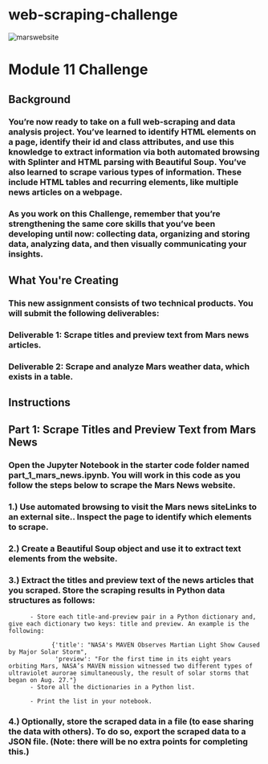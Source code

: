 # web-scraping-challenge
![marswebsite](https://github.com/user-attachments/assets/3f739a79-2b32-49c6-a9da-5da9589f80b5)
# Module 11 Challenge

## Background
### You’re now ready to take on a full web-scraping and data analysis project. You’ve learned to identify HTML elements on a page, identify their id and class attributes, and use this knowledge to extract information via both automated browsing with Splinter and HTML parsing with Beautiful Soup. You’ve also learned to scrape various types of information. These include HTML tables and recurring elements, like multiple news articles on a webpage.

### As you work on this Challenge, remember that you’re strengthening the same core skills that you’ve been developing until now: collecting data, organizing and storing data, analyzing data, and then visually communicating your insights.

## What You're Creating
### This new assignment consists of two technical products. You will submit the following deliverables:

### Deliverable 1: Scrape titles and preview text from Mars news articles.

### Deliverable 2: Scrape and analyze Mars weather data, which exists in a table.

## Instructions
## Part 1: Scrape Titles and Preview Text from Mars News
### Open the Jupyter Notebook in the starter code folder named part_1_mars_news.ipynb. You will work in this code as you follow the steps below to scrape the Mars News website.

### 1.) Use automated browsing to visit the Mars news siteLinks to an external site.. Inspect the page to identify which elements to scrape.

### 2.) Create a Beautiful Soup object and use it to extract text elements from the website.

### 3.) Extract the titles and preview text of the news articles that you scraped. Store the scraping results in Python data structures as follows:

          - Store each title-and-preview pair in a Python dictionary and, give each dictionary two keys: title and preview. An example is the following:

                {'title': "NASA's MAVEN Observes Martian Light Show Caused by Major Solar Storm",
                 'preview': "For the first time in its eight years orbiting Mars, NASA’s MAVEN mission witnessed two different types of ultraviolet aurorae simultaneously, the result of solar storms that began on Aug. 27."}
          - Store all the dictionaries in a Python list.

          - Print the list in your notebook.

### 4.) Optionally, store the scraped data in a file (to ease sharing the data with others). To do so, export the scraped data to a JSON file. (Note: there will be no extra points for completing this.)



